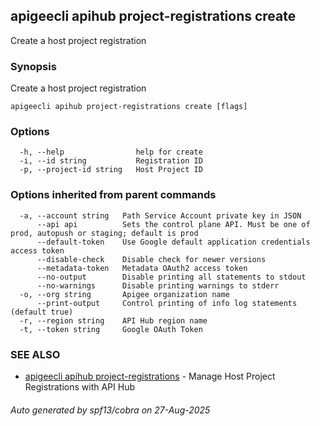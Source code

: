 ## apigeecli apihub project-registrations create

Create a host project registration

### Synopsis

Create a host project registration

```
apigeecli apihub project-registrations create [flags]
```

### Options

```
  -h, --help                help for create
  -i, --id string           Registration ID
  -p, --project-id string   Host Project ID
```

### Options inherited from parent commands

```
  -a, --account string   Path Service Account private key in JSON
      --api api          Sets the control plane API. Must be one of prod, autopush or staging; default is prod
      --default-token    Use Google default application credentials access token
      --disable-check    Disable check for newer versions
      --metadata-token   Metadata OAuth2 access token
      --no-output        Disable printing all statements to stdout
      --no-warnings      Disable printing warnings to stderr
  -o, --org string       Apigee organization name
      --print-output     Control printing of info log statements (default true)
  -r, --region string    API Hub region name
  -t, --token string     Google OAuth Token
```

### SEE ALSO

* [apigeecli apihub project-registrations](apigeecli_apihub_project-registrations.md)	 - Manage Host Project Registrations with API Hub

###### Auto generated by spf13/cobra on 27-Aug-2025
